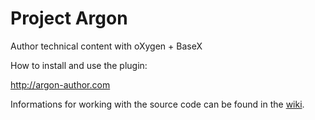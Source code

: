 # Project Argon
Author technical content with oXygen + BaseX 

How to install and use the plugin:

http://argon-author.com

Informations for working with the source code can be found in the [wiki](https://github.com/axxepta/project-argon/wiki).
